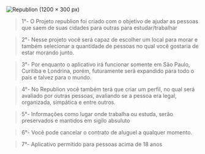 

![Republion (1200 × 300 px)](https://user-images.githubusercontent.com/105085075/183136572-773faf23-921f-4278-96e5-145be7214658.png)


>1°- O Projeto republion foi criado com o objetivo de ajudar as pessoas que saem de suas cidades para outras para estudar/trabalhar

>2°- Nesse projeto você será capaz de escolher um local para morar e também selecionar a quantidade de pessoas no qual você gostaria de estar morando junto.

>3°- Por enquanto o aplicativo irá funcionar somente em São Paulo, Curitiba e Londrina, porém, futuramente será expandido para todo o país e talvez para o mundo.

>4°- No Republion você também terá que criar um perfil, no qual será avaliado por outras pessoas, avaliando se a pessoa era legal, organizada, simpática e entre outros.

>5°- Informações como lugar onde trabalha ou estuda, serão preservados e mantidos em sigilo absuluto

>6°- Você pode cancelar o contrato de aluguel a qualquer momento.

>7°- Aplicativo permitido para pessoas acima de 18 anos
